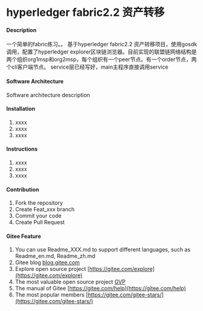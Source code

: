 # hyperledger fabric2.2 资产转移

#### Description
一个简单的fabric练习。。 基于hyperledger fabric2.2 资产转移项目，使用gosdk调用，配置了hyperledger explorer区块链浏览器。目前实现的联盟链网络结构是两个组织org1msp和org2msp，每个组织有一个peer节点。有一个order节点，两个cli客户端节点。 service层已经写好，main主程序直接调用service

#### Software Architecture
Software architecture description

#### Installation

1.  xxxx
2.  xxxx
3.  xxxx

#### Instructions

1.  xxxx
2.  xxxx
3.  xxxx

#### Contribution

1.  Fork the repository
2.  Create Feat_xxx branch
3.  Commit your code
4.  Create Pull Request


#### Gitee Feature

1.  You can use Readme\_XXX.md to support different languages, such as Readme\_en.md, Readme\_zh.md
2.  Gitee blog [blog.gitee.com](https://blog.gitee.com)
3.  Explore open source project [https://gitee.com/explore](https://gitee.com/explore)
4.  The most valuable open source project [GVP](https://gitee.com/gvp)
5.  The manual of Gitee [https://gitee.com/help](https://gitee.com/help)
6.  The most popular members  [https://gitee.com/gitee-stars/](https://gitee.com/gitee-stars/)
